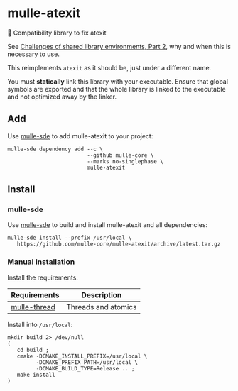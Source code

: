# mulle-atexit

👼 Compatibility library to fix atexit

See [Challenges of shared library environments, Part 2](https://www.mulle-kybernetik.com/weblog/2019/atexit_is_broken.html), why and when this is necessary to use.

This reimplements `atexit` as it should be, just under a different name.


You must **statically** link this library with your executable. Ensure that
global symbols are exported and that the whole library is linked to the
executable and not optimized away by the linker.

## Add 

Use [mulle-sde](//github.com/mulle-sde) to add mulle-atexit to your project:

```
mulle-sde dependency add --c \
                         --github mulle-core \
                         --marks no-singlephase \
                         mulle-atexit
```


## Install

### mulle-sde

Use [mulle-sde](//github.com/mulle-sde) to build and install mulle-atexit and all dependencies:

```
mulle-sde install --prefix /usr/local \
   https://github.com/mulle-core/mulle-atexit/archive/latest.tar.gz
```

### Manual Installation


Install the requirements:

Requirements                                               | Description
-----------------------------------------------------------|-----------------------
[mulle-thread](//github.com/mulle-concurrent/mulle-thread) | Threads and atomics


Install into `/usr/local`:

```
mkdir build 2> /dev/null
(
   cd build ;
   cmake -DCMAKE_INSTALL_PREFIX=/usr/local \
         -DCMAKE_PREFIX_PATH=/usr/local \
         -DCMAKE_BUILD_TYPE=Release .. ;
   make install
)
```


